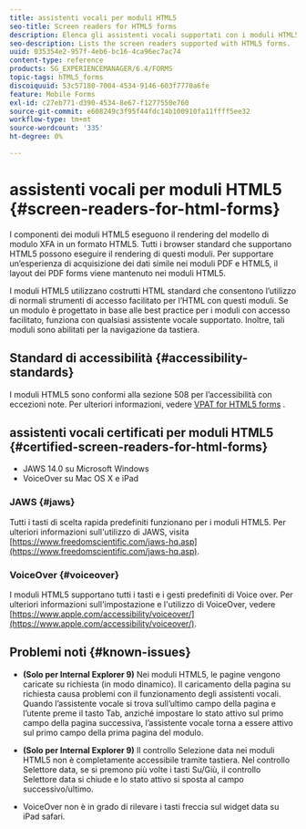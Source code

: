 ```yaml
---
title: assistenti vocali per moduli HTML5
seo-title: Screen readers for HTML5 forms
description: Elenca gli assistenti vocali supportati con i moduli HTML5.
seo-description: Lists the screen readers supported with HTML5 forms.
uuid: 035354e2-957f-4eb6-bc16-4ca96ec7ac74
content-type: reference
products: SG_EXPERIENCEMANAGER/6.4/FORMS
topic-tags: hTML5_forms
discoiquuid: 53c57180-7004-4534-9146-603f7770a6fe
feature: Mobile Forms
exl-id: c27eb771-d390-4534-8e67-f1277550e760
source-git-commit: e608249c3f95f44fdc14b100910fa11ffff5ee32
workflow-type: tm+mt
source-wordcount: '335'
ht-degree: 0%

---
```


# assistenti vocali per moduli HTML5 {#screen-readers-for-html-forms}

I componenti dei moduli HTML5 eseguono il rendering del modello di modulo XFA in un formato HTML5. Tutti i browser standard che supportano HTML5 possono eseguire il rendering di questi moduli. Per supportare un’esperienza di acquisizione dei dati simile nei moduli PDF e HTML5, il layout dei PDF forms viene mantenuto nei moduli HTML5.

I moduli HTML5 utilizzano costrutti HTML standard che consentono l’utilizzo di normali strumenti di accesso facilitato per l’HTML con questi moduli. Se un modulo è progettato in base alle best practice per i moduli con accesso facilitato, funziona con qualsiasi assistente vocale supportato. Inoltre, tali moduli sono abilitati per la navigazione da tastiera.

## Standard di accessibilità {#accessibility-standards}

I moduli HTML5 sono conformi alla sezione 508 per l’accessibilità con eccezioni note. Per ulteriori informazioni, vedere [VPAT for HTML5 forms](http://wwwimages.adobe.com/content/dam/acom/en/accessibility/compliance/pdfs/livecycle-mobile-forms-es4-section-508-vpat.pdf) .

## assistenti vocali certificati per moduli HTML5 {#certified-screen-readers-for-html-forms}

* JAWS 14.0 su Microsoft Windows
* VoiceOver su Mac OS X e iPad

### JAWS {#jaws}

Tutti i tasti di scelta rapida predefiniti funzionano per i moduli HTML5. Per ulteriori informazioni sull&#39;utilizzo di JAWS, visita [https://www.freedomscientific.com/jaws-hq.asp](https://www.freedomscientific.com/jaws-hq.asp).

### VoiceOver {#voiceover}

I moduli HTML5 supportano tutti i tasti e i gesti predefiniti di Voice over. Per ulteriori informazioni sull&#39;impostazione e l&#39;utilizzo di VoiceOver, vedere [https://www.apple.com/accessibility/voiceover/](https://www.apple.com/accessibility/voiceover/).

## Problemi noti {#known-issues}

* **(Solo per Internal Explorer 9)** Nei moduli HTML5, le pagine vengono caricate su richiesta (in modo dinamico). Il caricamento della pagina su richiesta causa problemi con il funzionamento degli assistenti vocali. Quando l’assistente vocale si trova sull’ultimo campo della pagina e l’utente preme il tasto Tab, anziché impostare lo stato attivo sul primo campo della pagina successiva, l’assistente vocale torna a essere attivo sul primo campo della prima pagina del modulo.
* **(Solo per Internal Explorer 9)** Il controllo Selezione data nei moduli HTML5 non è completamente accessibile tramite tastiera. Nel controllo Selettore data, se si premono più volte i tasti Su/Giù, il controllo Selettore data si chiude e lo stato attivo si sposta al campo successivo/ultimo.

* VoiceOver non è in grado di rilevare i tasti freccia sul widget data su iPad safari.
